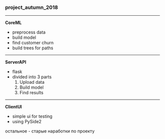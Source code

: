 ### project_autumn_2018



---

**CoreML**

- preprocess data
- build model
- find customer churn
- build trees for paths


---

**ServerAPI**

- flask
- divided into 3 parts
  1. Upload data
  2. Build model
  3. Find results


---

**ClientUI**

- simple ui for testing
- using PySide2


остальное - старые наработки по проекту
